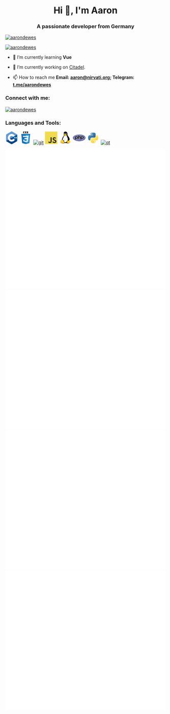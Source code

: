 <h1 align="center">Hi 👋, I'm Aaron</h1>
<h3 align="center">A passionate developer from Germany</h3>

<p align="left"> <a href="https://github.com/ryo-ma/github-profile-trophy"><img src="https://github-profile-trophy.vercel.app/?username=aarondewes" alt="aarondewes" /></a> </p>

<p align="left"> <a href="https://twitter.com/aarondewes" target="blank"><img src="https://img.shields.io/twitter/follow/aarondewes?logo=twitter&style=for-the-badge" alt="aarondewes" /></a> </p>

- 🌱 I’m currently learning **Vue**

- 🔭 I’m currently working on [Citadel](https://github.com/runcitadel).

- 📫 How to reach me **Email: aaron@nirvati.org; Telegram: [t.me/aarondewes](https://t.me/AaronDewes)**

<h3 align="left">Connect with me:</h3>
<p align="left">
<a href="https://twitter.com/aarondewes" target="blank"><img align="center" src="https://cdn.jsdelivr.net/npm/simple-icons@3.0.1/icons/twitter.svg" alt="aarondewes" height="30" width="40" /></a>
</p>

<h3 align="left">Languages and Tools:</h3>
<p align="left"> <a href="https://www.w3schools.com/cpp/" target="_blank"> <img src="https://raw.githubusercontent.com/devicons/devicon/master/icons/cplusplus/cplusplus-original.svg" alt="cplusplus" width="40" height="40"/></a> <a href="https://www.w3schools.com/css/" target="_blank"> <img src="https://raw.githubusercontent.com/devicons/devicon/master/icons/css3/css3-original-wordmark.svg" alt="css3" width="40" height="40"/></a> <a href="https://git-scm.com/" target="_blank"> <img src="https://www.vectorlogo.zone/logos/git-scm/git-scm-icon.svg" alt="git" width="40" height="40"/></a> <a href="https://developer.mozilla.org/en-US/docs/Web/JavaScript" target="_blank"> <img src="https://raw.githubusercontent.com/devicons/devicon/master/icons/javascript/javascript-original.svg" alt="javascript" width="40" height="40"/></a> <a href="https://www.linux.org/" target="_blank"> <img src="https://raw.githubusercontent.com/devicons/devicon/master/icons/linux/linux-original.svg" alt="linux" width="40" height="40"/></a> <a href="https://www.php.net" target="_blank"> <img src="https://raw.githubusercontent.com/devicons/devicon/master/icons/php/php-original.svg" alt="php" width="40" height="40"/></a> <a href="https://www.python.org" target="_blank"> <img src="https://raw.githubusercontent.com/devicons/devicon/master/icons/python/python-original.svg" alt="python" width="40" height="40"/></a> <a href="https://www.qt.io/" target="_blank"> <img src="https://upload.wikimedia.org/wikipedia/commons/0/0b/Qt_logo_2016.svg" alt="qt" width="40" height="40"/></a> </p>

![](https://raw.githubusercontent.com/AaronDewes/GitStats/actions_branch/generated_images/overviewLightMode.svg#gh-light-mode-only)![](https://raw.githubusercontent.com/AaronDewes/GitStats/actions_branch/generated_images/overviewDarkMode.svg#gh-dark-mode-only)
![](https://raw.githubusercontent.com/AaronDewes/GitStats/actions_branch/generated_images/languagesLightMode.svg#gh-light-mode-only)![](https://raw.githubusercontent.com/AaronDewes/GitStats/actions_branch/generated_images/languagesDarkMode.svg#gh-dark-mode-only)
